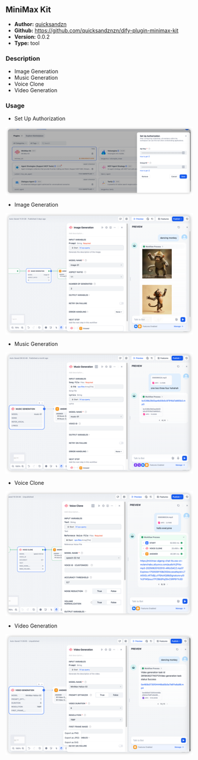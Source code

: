 ## MiniMax Kit

- **Author:** [quicksandzn](https://github.com/quicksandznzn)
- **Github:** https://github.com/quicksandznzn/dify-plugin-minimax-kit
- **Version:** 0.0.2
- **Type:** tool

### Description
- Image Generation
- Music Generation
- Voice Clone
- Video  Generation

### Usage

- Set Up Authorization

![img.png](_assets/img.png)

- Image Generation

![img.png](_assets/image_generation.png)

- Music Generation

![img.png](_assets/music_generation.png)

- Voice Clone

![img.png](_assets/voice_clone.png)

- Video Generation

![img.png](_assets/video_generation.png)

